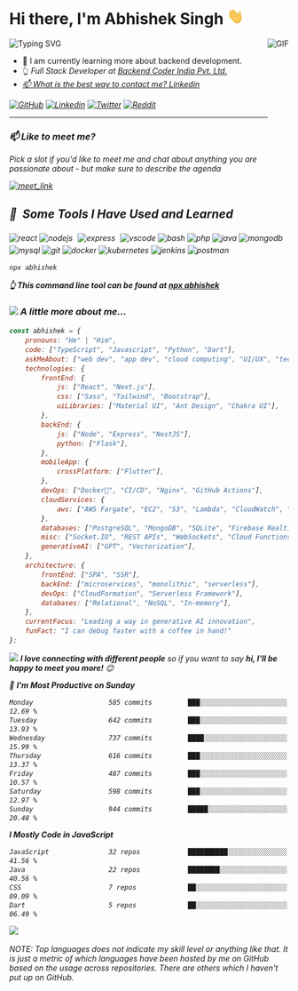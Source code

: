# Hi there, I'm Abhishek Singh <img width="30px" height="30" src="https://github.com/SatYu26/SatYu26/raw/master/Assets/Hi.gif" />


<img align="right" alt="GIF" height="200px" src="https://user-images.githubusercontent.com/74038190/216644497-1951db19-8f3d-4e44-ac08-8e9d7e0d94a7.gif" />

<div style="display: inline-flex; align-items: center; justify-content: center; gap: 10px;">
  <a href="https://git.io/typing-svg" style="text-decoration: none;" >
    <img src="https://readme-typing-svg.demolab.com?font=Fira+Code&pause=1000&center=false&vCenter=false&width=300&lines=full+stack+developer;problem+solver;freelancer&color=FFA500" alt="Typing SVG" />

  </a>
</div>


- 🌱 I am currently learning more about backend development.
- 👆 <em>Full Stack Developer at <a href="https://backendcodersindia.com/">Backend Coder India Pvt. Ltd.
- 📫 What is the best way to contact me? [Linkedin](https://www.linkedin.com/in/abhishek-singh-b568171ba/)

[![GitHub](https://img.shields.io/badge/Github-100000?style=for-the-badge&logo=github&logoColor=white)](https://github.com/abhivlogsingh)
[![Linkedin](https://img.shields.io/badge/Linkedin-0077B5?style=for-the-badge&logo=linkedin&logoColor=white)](https://www.linkedin.com/in/abhishek-singh-b568171ba/)
[![Twitter](https://img.shields.io/badge/Twitter-1DA1F2?style=for-the-badge&logo=twitter&logoColor=white)](https://x.com/Abhishe91196437)
[![Reddit](https://img.shields.io/badge/Reddit-FF4500?style=for-the-badge&logo=reddit&logoColor=white)]()

---


### 📫 Like to meet me?

Pick a slot if you'd like to meet me and chat about anything you are passionate about - but make sure to describe the agenda

<a href="https://calendly.com/abhisheksingh4115/30min" target="_blank"><img width="498" alt="meet_link" src="https://user-images.githubusercontent.com/15426564/144297439-f530f383-e73e-41e0-9914-a9b7d3f432e5.png"></a>


<h2> 🚀 &nbsp;Some Tools I Have Used and Learned</h2>
<p align="left">
  <!-- React -->
  <img src="https://cdn.jsdelivr.net/gh/devicons/devicon/icons/react/react-original.svg" alt="react" width="45" height="45"/>
  <!-- Node.js -->
  <img src="https://cdn.jsdelivr.net/gh/devicons/devicon/icons/nodejs/nodejs-original.svg" alt="nodejs" width="45" height="45"/>
  <!-- Express -->
  <img src="https://cdn.jsdelivr.net/gh/devicons/devicon/icons/express/express-original.svg" alt="express" width="45" height="45" style="background-color: white; padding: 5px; border-radius: 5px;"/>
  <!-- VS Code -->
  <img src="https://cdn.jsdelivr.net/gh/devicons/devicon/icons/vscode/vscode-original.svg" alt="vscode" width="45" height="45"/>
  <!-- Bash -->
  <img src="https://cdn.jsdelivr.net/gh/devicons/devicon/icons/bash/bash-original.svg" alt="bash" width="45" height="45"/>
  <!-- PHP -->
  <img src="https://cdn.jsdelivr.net/gh/devicons/devicon/icons/php/php-original.svg" alt="php" width="45" height="45"/>
  <!-- Java -->
  <img src="https://cdn.jsdelivr.net/gh/devicons/devicon/icons/java/java-original.svg" alt="java" width="45" height="45"/>
  <!-- MongoDB -->
  <img src="https://cdn.jsdelivr.net/gh/devicons/devicon/icons/mongodb/mongodb-original.svg" alt="mongodb" width="45" height="45"/>
  <!-- SQL -->
  <img src="https://cdn.jsdelivr.net/gh/devicons/devicon/icons/mysql/mysql-original.svg" alt="mysql" width="45" height="45"/>
  <!-- Git -->
  <img src="https://cdn.jsdelivr.net/gh/devicons/devicon/icons/git/git-original.svg" alt="git" width="45" height="45"/>
  <!-- DevOps -->
  <img src="https://cdn.jsdelivr.net/gh/devicons/devicon/icons/docker/docker-original.svg" alt="docker" width="45" height="45"/>
  <img src="https://cdn.jsdelivr.net/gh/devicons/devicon/icons/kubernetes/kubernetes-plain.svg" alt="kubernetes" width="45" height="45"/>
  <img src="https://cdn.jsdelivr.net/gh/devicons/devicon/icons/jenkins/jenkins-original.svg" alt="jenkins" width="45" height="45"/>
  <!-- Postman -->
  <img src="https://cdn.jsdelivr.net/gh/devicons/devicon/icons/postman/postman-original.svg" alt="postman" width="45" height="45"/>
</p>



```bash
npx abhishek
```
**👆 This command line tool can be found at [npx abhishek](https://github.com/anmol098/npx_card)**

### <img src="https://media.giphy.com/media/VgCDAzcKvsR6OM0uWg/giphy.gif" width="50"> A little more about me...  

```javascript
const abhishek = {
    pronouns: "He" | "Him",
    code: ["TypeScript", "Javascript", "Python", "Dart"],
    askMeAbout: ["web dev", "app dev", "cloud computing", "UI/UX", "tech trends"],
    technologies: {
        frontEnd: {
            js: ["React", "Next.js"],
            css: ["Sass", "Tailwind", "Bootstrap"],
            uiLibraries: ["Material UI", "Ant Design", "Chakra UI"],
        },
        backEnd: {
            js: ["Node", "Express", "NestJS"],
            python: ["Flask"],
        },
        mobileApp: {
            crossPlatform: ["Flutter"],
        },
        devOps: ["Docker🐳", "CI/CD", "Nginx", "GitHub Actions"],
        cloudServices: {
            aws: ["AWS Fargate", "EC2", "S3", "Lambda", "CloudWatch", "RDS"],
        },
        databases: ["PostgreSQL", "MongoDB", "SQLite", "Firebase Realtime DB", "redis"],
        misc: ["Socket.IO", "REST APIs", "WebSockets", "Cloud Functions"],
        generativeAI: ["GPT", "Vectorization"],
    },
    architecture: {
        frontEnd: ["SPA", "SSR"],
        backEnd: ["microservices", "monolithic", "serverless"],
        devOps: ["CloudFormation", "Serverless Framework"],
        databases: ["Relational", "NoSQL", "In-memory"],
    },
    currentFocus: "Leading a way in generative AI innovation",
    funFact: "I can debug faster with a coffee in hand!"
};
```

<img src="https://media.giphy.com/media/LnQjpWaON8nhr21vNW/giphy.gif" width="60"> <em><b>I love connecting with different people</b> so if you want to say <b>hi, I'll be happy to meet you more!</b> 😊</em>




 > 
📅 **I'm Most Productive on Sunday** 

```text
Monday                   585 commits         ███░░░░░░░░░░░░░░░░░░░░░░   12.69 % 
Tuesday                  642 commits         ███░░░░░░░░░░░░░░░░░░░░░░   13.93 % 
Wednesday                737 commits         ████░░░░░░░░░░░░░░░░░░░░░   15.99 % 
Thursday                 616 commits         ███░░░░░░░░░░░░░░░░░░░░░░   13.37 % 
Friday                   487 commits         ███░░░░░░░░░░░░░░░░░░░░░░   10.57 % 
Saturday                 598 commits         ███░░░░░░░░░░░░░░░░░░░░░░   12.97 % 
Sunday                   944 commits         █████░░░░░░░░░░░░░░░░░░░░   20.48 % 
```


**I Mostly Code in JavaScript** 

```text
JavaScript               32 repos            ██████████░░░░░░░░░░░░░░░   41.56 %
Java                     22 repos            ████████░░░░░░░░░░░░░░░░░   40.56 % 
CSS                      7 repos             ██░░░░░░░░░░░░░░░░░░░░░░░   09.09 %  
Dart                     5 repos             ██░░░░░░░░░░░░░░░░░░░░░░░   06.49 % 
```
<img src="https://imgur.com/rilHVxA.png"/> 

<!--END_SECTION:waka-->

NOTE: Top languages does not indicate my skill level or anything like that. It is just a metric of which languages have been hosted by me on GitHub based on the usage across repositories. There are others which I haven't put up on GitHub.
